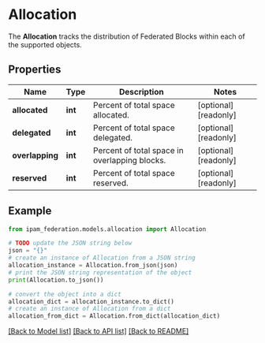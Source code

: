 # Allocation

The __Allocation__ tracks the distribution of Federated Blocks within each of the supported objects.

## Properties

Name | Type | Description | Notes
------------ | ------------- | ------------- | -------------
**allocated** | **int** | Percent of total space allocated. | [optional] [readonly] 
**delegated** | **int** | Percent of total space delegated. | [optional] [readonly] 
**overlapping** | **int** | Percent of total space in overlapping blocks. | [optional] [readonly] 
**reserved** | **int** | Percent of total space reserved. | [optional] [readonly] 

## Example

```python
from ipam_federation.models.allocation import Allocation

# TODO update the JSON string below
json = "{}"
# create an instance of Allocation from a JSON string
allocation_instance = Allocation.from_json(json)
# print the JSON string representation of the object
print(Allocation.to_json())

# convert the object into a dict
allocation_dict = allocation_instance.to_dict()
# create an instance of Allocation from a dict
allocation_from_dict = Allocation.from_dict(allocation_dict)
```
[[Back to Model list]](../README.md#documentation-for-models) [[Back to API list]](../README.md#documentation-for-api-endpoints) [[Back to README]](../README.md)


